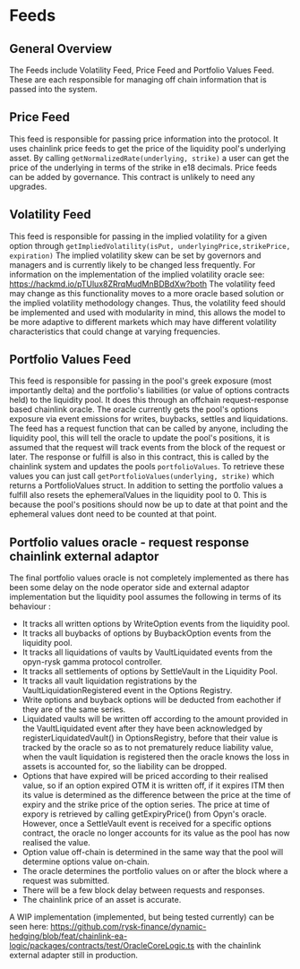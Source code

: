 # Feeds

## General Overview

The Feeds include Volatility Feed, Price Feed and Portfolio Values Feed. These are each responsible for managing off chain information that is passed into the system.

## Price Feed

This feed is responsible for passing price information into the protocol. It uses chainlink price feeds to get the price of the liquidity pool's underlying asset. By calling ```getNormalizedRate(underlying, strike)``` a user can get the price of the underlying in terms of the strike in e18 decimals. Price feeds can be added by governance. This contract is unlikely to need any upgrades.

## Volatility Feed

This feed is responsible for passing in the implied volatility for a given option through ```getImpliedVolatility(isPut, underlyingPrice,strikePrice, expiration)``` The implied volatility skew can be set by governors and managers and is currently likely to be changed less frequently. For information on the implementation of the implied volatility oracle see: https://hackmd.io/pTUlux8ZRrqMudMnBDBdXw?both
The volatility feed may change as this functionality moves to a more oracle based solution or the implied volatility methodology changes. Thus, the volatility feed should be implemented and used with modularity in mind, this allows the model to be more adaptive to different markets which may have different volatility characteristics that could change at varying frequencies.

## Portfolio Values Feed

This feed is responsible for passing in the pool's greek exposure (most importantly delta) and the portfolio's liabilities (or value of options contracts held) to the liquidity pool. It does this through an offchain request-response based chainlink oracle. The oracle currently gets the pool's options exposure via event emissions for writes, buybacks, settles and liquidations. The feed has a request function that can be called by anyone, including the liquidity pool, this will tell the oracle to update the pool's positions, it is assumed that the request will track events from the block of the request or later. The response or fulfill is also in this contract, this is called by the chainlink system and updates the pools ```portfolioValues```. To retrieve these values you can just call ```getPortfolioValues(underlying, strike)``` which returns a PortfolioValues struct. In addition to setting the portfolio values a fulfill also resets the ephemeralValues in the liquidity pool to 0. This is because the pool's positions should now be up to date at that point and the ephemeral values dont need to be counted at that point.

## Portfolio values oracle - request response chainlink external adaptor

The final portfolio values oracle is not completely implemented as there has been some delay on the node operator side and external adaptor implementation but the liquidity pool assumes the following in terms of its behaviour :

- It tracks all written options by WriteOption events from the liquidity pool.
- It tracks all buybacks of options by BuybackOption events from the liquidity pool.
- It tracks all liquidations of vaults by VaultLiquidated events from the opyn-rysk gamma protocol controller.
- It tracks all settlements of options by SettleVault in the Liquidity Pool.
- It tracks all vault liquidation registrations by the VaultLiquidationRegistered event in the Options Registry.
- Write options and buyback options will be deducted from eachother if they are of the same series.
- Liquidated vaults will be written off according to the amount provided in the VaultLiquidated event after they have been acknowledged by registerLiquidatedVault() in OptionsRegistry, before that their value is tracked by the oracle so as to not prematurely reduce liability value, when the vault liquidation is registered then the oracle knows the loss in assets is accounted for, so the liability can be dropped.
- Options that have expired will be priced according to their realised value, so if an option expired OTM it is written off, if it expires ITM then its value is determined as the difference between the price at the time of expiry and the strike price of the option series. The price at time of expory is retrieved by calling getExpiryPrice() from Opyn's oracle. However, once a SettleVault event is received for a specific options contract, the oracle no longer accounts for its value as the pool has now realised the value.
- Option value off-chain is determined in the same way that the pool will determine options value on-chain.
- The oracle determines the portfolio values on or after the block where a request was submitted.
- There will be a few block delay between requests and responses.
- The chainlink price of an asset is accurate.

A WIP implementation (implemented, but being tested currently) can be seen here: https://github.com/rysk-finance/dynamic-hedging/blob/feat/chainlink-ea-logic/packages/contracts/test/OracleCoreLogic.ts with the chainlink external adapter still in production.